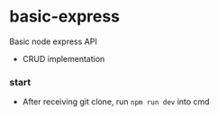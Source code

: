 # basic-express
Basic node express API

- CRUD implementation

### start
- After receiving git clone, run `npm run dev` into cmd